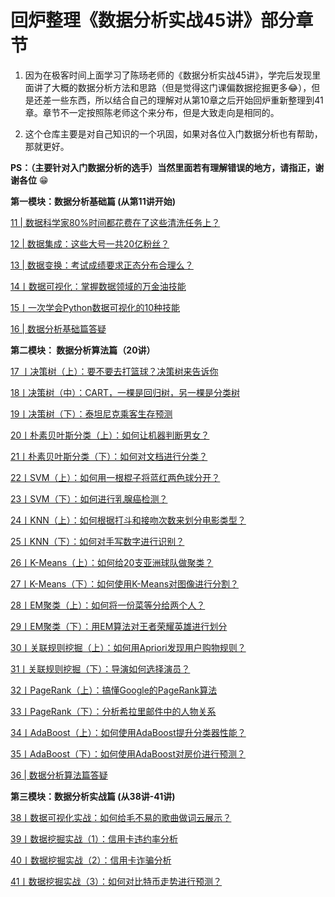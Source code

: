 # 回炉整理《数据分析实战45讲》部分章节
1. 因为在极客时间上面学习了陈旸老师的《数据分析实战45讲》，学完后发现里面讲了大概的数据分析方法和思路（但是觉得这门课偏数据挖掘更多😂），但是还差一些东西，所以结合自己的理解对从第10章之后开始回炉重新整理到41章。章节不一定按照陈老师这个来分布，但是大致走向是相同的。

2. 这个仓库主要是对自己知识的一个巩固，如果对各位入门数据分析也有帮助，那就更好。

**PS：（主要针对入门数据分析的选手）当然里面若有理解错误的地方，请指正，谢谢各位** 😁

**第一模块：数据分析基础篇 (从第11讲开始)**

[11 | 数据科学家80%时间都花费在了这些清洗任务上？](https://time.geekbang.org/column/article/76307)

[12 | 数据集成：这些大号一共20亿粉丝？](https://time.geekbang.org/column/article/76787)

[13 | 数据变换：考试成绩要求正态分布合理么？](https://time.geekbang.org/column/article/77059)

[14丨数据可视化：掌握数据领域的万金油技能](https://time.geekbang.org/column/article/77263)

[15丨一次学会Python数据可视化的10种技能](https://time.geekbang.org/column/article/77664)

[16 | 数据分析基础篇答疑](https://time.geekbang.org/column/article/78068)

**第二模块： 数据分析算法篇（20讲）**

[17 丨决策树（上）：要不要去打篮球？决策树来告诉你](https://time.geekbang.org/column/article/78273)

[18丨决策树（中）：CART，一棵是回归树，另一棵是分类树](https://time.geekbang.org/column/article/78659)

[19丨决策树（下）：泰坦尼克乘客生存预测](https://time.geekbang.org/column/article/79072)

[20丨朴素贝叶斯分类（上）：如何让机器判断男女？](https://time.geekbang.org/column/article/79294)

[21丨朴素贝叶斯分类（下）：如何对文档进行分类？](https://time.geekbang.org/column/article/79762)

[22丨SVM（上）：如何用一根棍子将蓝红两色球分开？](https://time.geekbang.org/column/article/79975)

[23丨SVM（下）：如何进行乳腺癌检测？](https://time.geekbang.org/column/article/80712)

[24丨KNN（上）：如何根据打斗和接吻次数来划分电影类型？](https://time.geekbang.org/column/article/80983)

[25丨KNN（下）：如何对手写数字进行识别？](https://time.geekbang.org/column/article/81018)

[26丨K-Means（上）：如何给20支亚洲球队做聚类？](https://time.geekbang.org/column/article/81390)

[27丨K-Means（下）：如何使用K-Means对图像进行分割？](https://time.geekbang.org/column/article/81591)

[28丨EM聚类（上）：如何将一份菜等分给两个人？](https://time.geekbang.org/column/article/81896)

[29丨EM聚类（下）：用EM算法对王者荣耀英雄进行划分](https://time.geekbang.org/column/article/82333)

[30丨关联规则挖掘（上）：如何用Apriori发现用户购物规则？](https://time.geekbang.org/column/article/82628)

[31丨关联规则挖掘（下）：导演如何选择演员？](https://time.geekbang.org/column/article/82943)

[32丨PageRank（上）：搞懂Google的PageRank算法](https://time.geekbang.org/column/article/83034)

[33丨PageRank（下）：分析希拉里邮件中的人物关系](https://time.geekbang.org/column/article/83471)

[34丨AdaBoost（上）：如何使用AdaBoost提升分类器性能？](https://time.geekbang.org/column/article/83915)

[35丨AdaBoost（下）：如何使用AdaBoost对房价进行预测？](https://time.geekbang.org/column/article/84086)

[36 | 数据分析算法篇答疑](https://time.geekbang.org/column/article/84499)

**第三模块：数据分析实战篇 (从38讲-41讲)**

[38丨数据可视化实战：如何给毛不易的歌曲做词云展示？](https://time.geekbang.org/column/article/85158)

[39丨数据挖掘实战（1）：信用卡违约率分析](https://time.geekbang.org/column/article/85577)

[40丨数据挖掘实战（2）：信用卡诈骗分析](https://time.geekbang.org/column/article/85987)

[41丨数据挖掘实战（3）：如何对比特币走势进行预测？](https://time.geekbang.org/column/article/86237)

